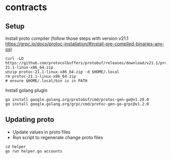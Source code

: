 # contracts

## Setup
Install proto compiler (follow those steps with version v21.1 https://grpc.io/docs/protoc-installation/#install-pre-compiled-binaries-any-os)
```shell
curl -LO https://github.com/protocolbuffers/protobuf/releases/download/v21.1/protoc-21.1-linux-x86_64.zip
unzip protoc-21.1-linux-x86_64.zip -d $HOME/.local
rm protoc-21.1-linux-x86_64.zip
# ensure $HOME/.local/bin is in PATH
```

Install golang plugin
```shell
go install google.golang.org/protobuf/cmd/protoc-gen-go@v1.28.0
go install google.golang.org/grpc/cmd/protoc-gen-go-grpc@v1.2.0
```

## Updating proto
- Update values in proto files
- Run script to regenerate change proto files
```shell
cd helper
go run helper.go accounts
```
